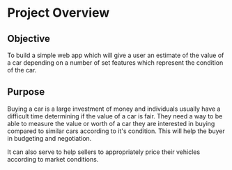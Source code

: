 # Project Overview

## Objective
To build a simple web app which will give a user an estimate of the value of a car depending on a number of set features which represent the condition of the car.

## Purpose
Buying a car is a large investment of money and individuals usually have a difficult time determining if the value of a car is fair. They need a way to be able to measure the value or worth of a car they are interested in buying compared to similar cars according to it's condition. This will help the buyer in budgeting and negotiation.

It can also serve to help sellers to appropriately price their vehicles according to market conditions.

